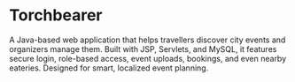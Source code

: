 # Torchbearer
A Java-based web application that helps travellers discover city events and organizers manage them. Built with JSP, Servlets, and MySQL, it features secure login, role-based access, event uploads, bookings, and even nearby eateries. Designed for smart, localized event planning.
